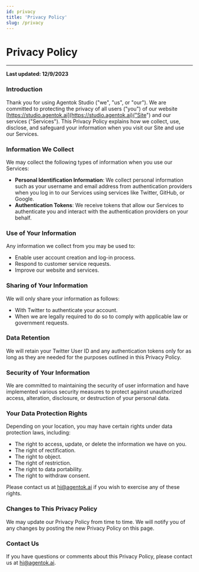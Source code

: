 ```yaml
---
id: privacy
title: 'Privacy Policy'
slug: /privacy
---
```


# Privacy Policy

---

**Last updated: 12/9/2023**

### Introduction

Thank you for using Agentok Studio ("we", "us", or "our"). We are committed to protecting the privacy of all users ("you") of our website [https://studio.agentok.ai](https://studio.agentok.ai)("Site") and our services ("Services"). This Privacy Policy explains how we collect, use, disclose, and safeguard your information when you visit our Site and use our Services.

### Information We Collect

We may collect the following types of information when you use our Services:

- **Personal Identification Information**: We collect personal information such as your username and email address from authentication providers when you log in to our Services using services like Twitter, GitHub, or Google.
- **Authentication Tokens**: We receive tokens that allow our Services to authenticate you and interact with the authentication providers on your behalf.

### Use of Your Information

Any information we collect from you may be used to:

- Enable user account creation and log-in process.
- Respond to customer service requests.
- Improve our website and services.

### Sharing of Your Information

We will only share your information as follows:

- With Twitter to authenticate your account.
- When we are legally required to do so to comply with applicable law or government requests.

### Data Retention

We will retain your Twitter User ID and any authentication tokens only for as long as they are needed for the purposes outlined in this Privacy Policy.

### Security of Your Information

We are committed to maintaining the security of user information and have implemented various security measures to protect against unauthorized access, alteration, disclosure, or destruction of your personal data.

### Your Data Protection Rights

Depending on your location, you may have certain rights under data protection laws, including:

- The right to access, update, or delete the information we have on you.
- The right of rectification.
- The right to object.
- The right of restriction.
- The right to data portability.
- The right to withdraw consent.

Please contact us at [hi@agentok.ai](mailto:hi@agentok.ai) if you wish to exercise any of these rights.

### Changes to This Privacy Policy

We may update our Privacy Policy from time to time. We will notify you of any changes by posting the new Privacy Policy on this page.

### Contact Us

If you have questions or comments about this Privacy Policy, please contact us at [hi@agentok.ai](mailto:hi@agentok.ai).
